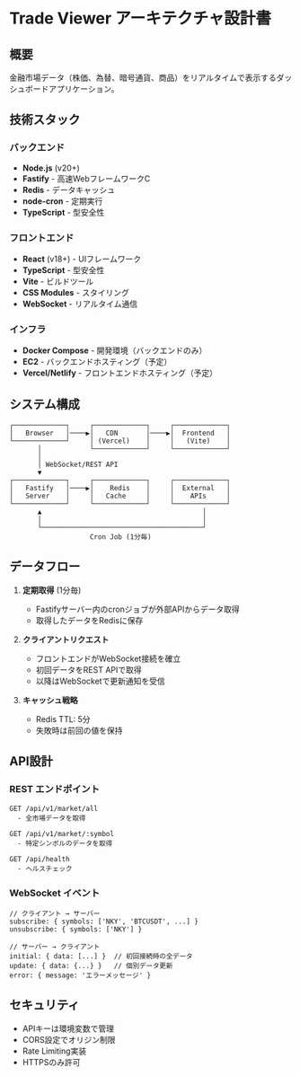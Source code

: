 # Trade Viewer アーキテクチャ設計書

## 概要

金融市場データ（株価、為替、暗号通貨、商品）をリアルタイムで表示するダッシュボードアプリケーション。

## 技術スタック

### バックエンド
- **Node.js** (v20+)
- **Fastify** - 高速WebフレームワークC
- **Redis** - データキャッシュ
- **node-cron** - 定期実行
- **TypeScript** - 型安全性

### フロントエンド
- **React** (v18+) - UIフレームワーク
- **TypeScript** - 型安全性
- **Vite** - ビルドツール
- **CSS Modules** - スタイリング
- **WebSocket** - リアルタイム通信

### インフラ
- **Docker Compose** - 開発環境（バックエンドのみ）
- **EC2** - バックエンドホスティング（予定）
- **Vercel/Netlify** - フロントエンドホスティング（予定）

## システム構成

```
┌─────────────┐     ┌─────────────┐     ┌─────────────┐
│   Browser   │────▶│   CDN       │────▶│  Frontend   │
└─────────────┘     │ (Vercel)    │     │   (Vite)    │
       │            └─────────────┘     └─────────────┘
       │                                        
       │ WebSocket/REST API                    
       ▼                                        
┌─────────────┐     ┌─────────────┐     ┌─────────────┐
│   Fastify   │────▶│    Redis    │     │  External   │
│   Server    │     │   Cache     │     │    APIs     │
└─────────────┘     └─────────────┘     └─────────────┘
       ▲                                        │
       │                                        │
       └────────────────────────────────────────┘
                    Cron Job (1分毎)
```

## データフロー

1. **定期取得** (1分毎)
   - Fastifyサーバー内のcronジョブが外部APIからデータ取得
   - 取得したデータをRedisに保存

2. **クライアントリクエスト**
   - フロントエンドがWebSocket接続を確立
   - 初回データをREST APIで取得
   - 以降はWebSocketで更新通知を受信

3. **キャッシュ戦略**
   - Redis TTL: 5分
   - 失敗時は前回の値を保持

## API設計

### REST エンドポイント

```
GET /api/v1/market/all
  - 全市場データを取得

GET /api/v1/market/:symbol
  - 特定シンボルのデータを取得

GET /api/health
  - ヘルスチェック
```

### WebSocket イベント

```
// クライアント → サーバー
subscribe: { symbols: ['NKY', 'BTCUSDT', ...] }
unsubscribe: { symbols: ['NKY'] }

// サーバー → クライアント
initial: { data: [...] }  // 初回接続時の全データ
update: { data: {...} }   // 個別データ更新
error: { message: 'エラーメッセージ' }
```

## セキュリティ

- APIキーは環境変数で管理
- CORS設定でオリジン制限
- Rate Limiting実装
- HTTPSのみ許可